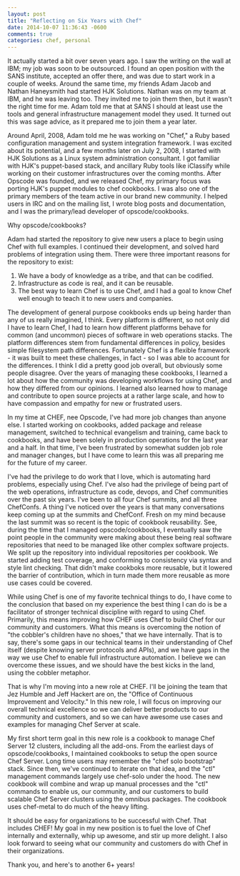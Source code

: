 ```yaml
---
layout: post
title: "Reflecting on Six Years with Chef"
date: 2014-10-07 11:36:43 -0600
comments: true
categories: chef, personal
---
```


It actually started a bit over seven years ago. I saw the writing on the wall at IBM; my job was soon to be outsourced. I found an open position with the SANS institute, accepted an offer there, and was due to start work in a couple of weeks. Around the same time, my friends Adam Jacob and Nathan Haneysmith had started HJK Solutions. Nathan was on my team at IBM, and he was leaving too. They invited me to join them then, but it wasn't the right time for me. Adam told me that at SANS I should at least use the tools and general infrastructure management model they used. It turned out this was sage advice, as it prepared me to join them a year later.

Around April, 2008, Adam told me he was working on "Chef," a Ruby based configuration management and system integration framework. I was excited about its potential, and a few months later on July 2, 2008, I started with HJK Solutions as a Linux system administration consultant. I got familiar with HJK's puppet-based stack, and ancillary Ruby tools like iClassify while working on their customer infrastructures over the coming months. After Opscode was founded, and we released Chef, my primary focus was porting HJK's puppet modules to chef cookbooks. I was also one of the primary members of the team active in our brand new community. I helped users in IRC and on the mailing list, I wrote blog posts and documentation, and I was the primary/lead developer of opscode/cookbooks.

Why opscode/cookbooks?

Adam had started the repository to give new users a place to begin using Chef with full examples. I continued their development, and solved hard problems of integration using them. There were three important reasons for the repository to exist:

1. We have a body of knowledge as a tribe, and that can be codified.
1. Infrastructure as code is real, and it can be reusable.
1. The best way to learn Chef is to use Chef, and I had a goal to know Chef well enough to teach it to new users and companies.

The development of general purpose cookbooks ends up being harder than any of us really imagined, I think. Every platform is different, so not only did I have to learn Chef, I had to learn how different platforms behave for common (and uncommon) pieces of software in web operations stacks. The platform differences stem from fundamental differences in policy, besides simple filesystem path differences. Fortunately Chef is a flexible framework - it was built to meet these challenges, in fact - so I was able to account for the differences. I think I did a pretty good job overall, but obviously some people disagree. Over the years of managing these cookbooks, I learned a lot about how the community was developing workflows for using Chef, and how they differed from our opinions. I learned also learned how to manage and contribute to open source projects at a rather large scale, and how to have compassion and empathy for new or frustrated users.

In my time at CHEF, nee Opscode, I've had more job changes than anyone else. I started working on cookbooks, added package and release management, switched to technical evangelism and training, came back to cookbooks, and have been solely in production operations for the last year and a half. In that time, I've been frustrated by somewhat sudden job role and manager changes, but I have come to learn this was all preparing me for the future of my career.

I've had the privilege to do work that I love, which is automating hard problems, especially using Chef. I've also had the privilege of being part of the web operations, infrastructure as code, devops, and Chef communities over the past six years. I've been to all four Chef summits, and all three ChefConfs. A thing I've noticed over the years is that many conversations keep coming up at the summits and ChefConf. Fresh on my mind because the last summit was so recent is the topic of cookbook reusability. See, during the time that I managed opscode/cookbooks, I eventually saw the point people in the community were making about these being real software repositories that need to be managed like other complex software projects. We split up the repository into individual repositories per cookbook. We started adding test coverage, and conforming to consistency via syntax and style lint checking. That didn't make cookboks more reusable, but it lowered the barrier of contribution, which in turn made them more reusable as more use cases could be covered.

While using Chef is one of my favorite technical things to do, I have come to the conclusion that based on my experience the best thing I can do is be a facilitator of stronger technical discipline with regard to using Chef. Primarily, this means improving how CHEF uses Chef to build Chef for our community and customers. What this means is overcoming the notion of "the cobbler's children have no shoes," that we have internally. That is to say, there's some gaps in our technical teams in their understanding of Chef itself (despite knowing server protocols and APIs), and we have gaps in the way we use Chef to enable full infrastructure automation. I believe we can overcome these issues, and we should have the best kicks in the land, using the cobbler metaphor.

That is why I'm moving into a new role at CHEF. I'll be joining the team that Jez Humble and Jeff Hackert are on, the "Office of Continuous Improvement and Velocity." In this new role, I will focus on improving our overall technical excellence so we can deliver better products to our community and customers, and so we can have awesome use cases and examples for managing Chef Server at scale.

My first short term goal in this new role is a cookbook to manage Chef Server 12 clusters, including all the add-ons. From the earliest days of opscode/cookbooks, I maintained cookbooks to setup the open source Chef Server. Long time users may remember the "chef solo bootstrap" stack. Since then, we've continued to iterate on that idea, and the "ctl" management commands largely use chef-solo under the hood. The new cookbook will combine and wrap up manual processes and the "ctl" commands to enable us, our community, and our customers to build scalable Chef Server clusters using the omnibus packages. The cookbook uses chef-metal to do much of the heavy lifting.

It should be easy for organizations to be successful with Chef. That includes CHEF! My goal in my new position is to fuel the love of Chef internally and externally, whip up awesome, and stir up more delight. I also look forward to seeing what our community and customers do with Chef in their organizations.

Thank you, and here's to another 6+ years!
